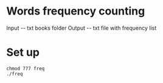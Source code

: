 # Words frequency counting
Input -- txt books folder
Output -- txt file with frequency list

# Set up
```
chmod 777 freq
./freq
```